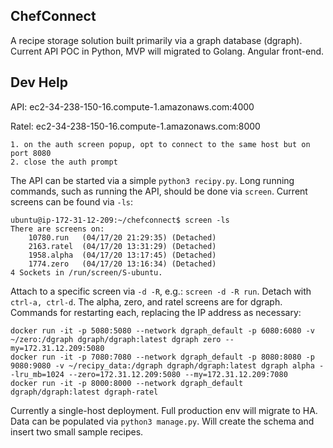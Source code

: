 ## ChefConnect

A recipe storage solution built primarily via a graph database (dgraph). Current API POC in Python, MVP will migrated to Golang. Angular front-end.

## Dev Help

API: ec2-34-238-150-16.compute-1.amazonaws.com:4000

Ratel: ec2-34-238-150-16.compute-1.amazonaws.com:8000

    1. on the auth screen popup, opt to connect to the same host but on port 8080
    2. close the auth prompt

The API can be started via a simple `python3 recipy.py`. Long running commands, such as running the API, should be done via `screen`. Current screens can be found via `-ls`:

```
ubuntu@ip-172-31-12-209:~/chefconnect$ screen -ls
There are screens on:
	10780.run	(04/17/20 21:29:35)	(Detached)
	2163.ratel	(04/17/20 13:31:29)	(Detached)
	1958.alpha	(04/17/20 13:17:45)	(Detached)
	1774.zero	(04/17/20 13:16:34)	(Detached)
4 Sockets in /run/screen/S-ubuntu.
```

Attach to a specific screen via `-d -R`, e.g.: `screen -d -R run`. Detach with `ctrl-a, ctrl-d`. The alpha, zero, and ratel screens are for dgraph. Commands for restarting each, replacing the IP address as necessary:

```
docker run -it -p 5080:5080 --network dgraph_default -p 6080:6080 -v ~/zero:/dgraph dgraph/dgraph:latest dgraph zero --my=172.31.12.209:5080
docker run -it -p 7080:7080 --network dgraph_default -p 8080:8080 -p 9080:9080 -v ~/recipy_data:/dgraph dgraph/dgraph:latest dgraph alpha --lru_mb=1024 --zero=172.31.12.209:5080 --my=172.31.12.209:7080
docker run -it -p 8000:8000 --network dgraph_default dgraph/dgraph:latest dgraph-ratel
```

Currently a single-host deployment. Full production env will migrate to HA. Data can be populated via `python3 manage.py`. Will create the schema and insert two small sample recipes.